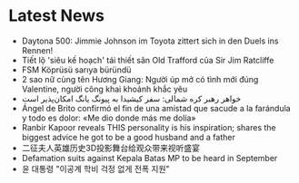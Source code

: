 # Latest News
-  Daytona 500: Jimmie Johnson im Toyota zittert sich in den Duels ins Rennen!
-  Tiết lộ 'siêu kế hoạch' tái thiết sân Old Trafford của Sir Jim Ratcliffe
-  FSM Köprüsü sarıya büründü
-  2 sao nữ cùng tên Hương Giang: Người úp mở có tình mới đúng Valentine, người công khai khoảnh khắc yêu
-  خواهر رهبر کره شمالی: سفر کیشیدا به پیونگ یانگ امکان‌پذیر است
-  Ángel de Brito confirmó el fin de una amistad que sacude a la farándula y todo es dolor: «Me dio donde más me dolía»
-  Ranbir Kapoor reveals THIS personality is his inspiration; shares the biggest advice he got to be a good husband and a father
-  二征夫人英雄历史3D投影舞台给观众带来视听盛宴
-  Defamation suits against Kepala Batas MP to be heard in September
-  윤 대통령 "이공계 학비 걱정 없게 전폭 지원"
